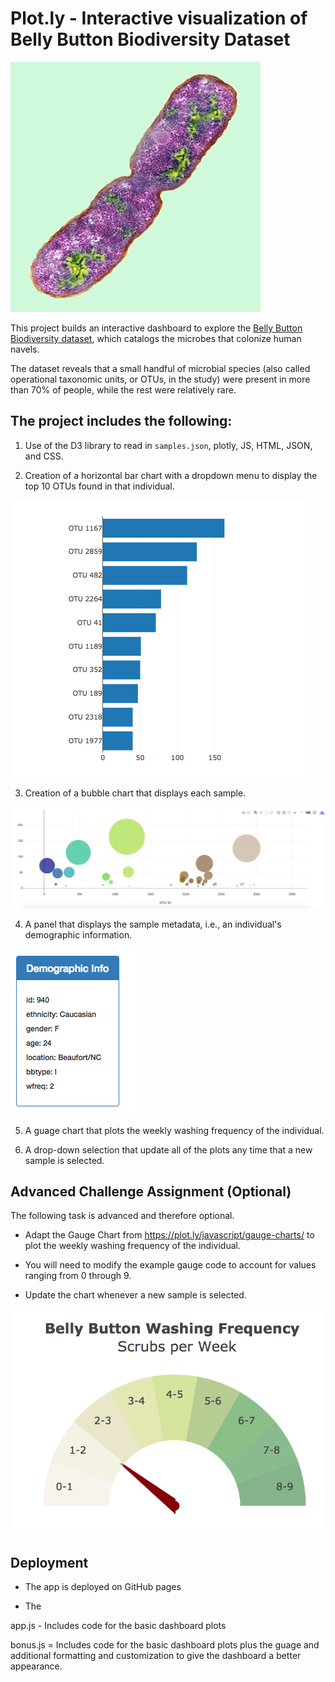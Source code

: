 # Plot.ly - Interactive visualization of Belly Button Biodiversity Dataset

![Bacteria by filterforge.com](Images/bacteria.jpg)

This project builds an interactive dashboard to explore the [Belly Button Biodiversity dataset](http://robdunnlab.com/projects/belly-button-biodiversity/), which catalogs the microbes that colonize human navels.

The dataset reveals that a small handful of microbial species (also called operational taxonomic units, or OTUs, in the study) were present in more than 70% of people, while the rest were relatively rare.

## The project includes the following:

1. Use of the D3 library to read in `samples.json`, plotly, JS, HTML, JSON, and CSS.

2. Creation of a horizontal bar chart with a dropdown menu to display the top 10 OTUs found in that individual.

  ![bar Chart](Images/hw01.png)

3. Creation of a bubble chart that displays each sample.

![Bubble Chart](Images/bubble_chart.png)

4. A panel that displays the sample metadata, i.e., an individual's demographic information.

![hw](Images/hw03.png)

5. A guage chart that plots the weekly washing frequency of the individual.

6. A drop-down selection that update all of the plots any time that a new sample is selected.

## Advanced Challenge Assignment (Optional)

The following task is advanced and therefore optional.

* Adapt the Gauge Chart from <https://plot.ly/javascript/gauge-charts/> to plot the weekly washing frequency of the individual.

* You will need to modify the example gauge code to account for values ranging from 0 through 9.

* Update the chart whenever a new sample is selected.

![Weekly Washing Frequency Gauge](Images/gauge.png)

## Deployment

* The app is deployed on GitHub pages 

* The 

app.js - Includes code for the basic dashboard plots

bonus.js = Includes code for the basic dashboard plots plus the guage and additional formatting and customization to give the dashboard a better appearance.